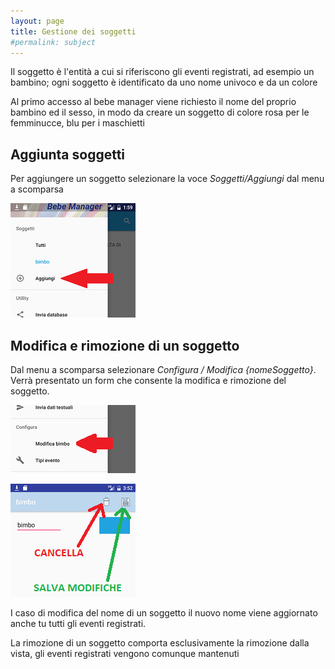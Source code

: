 ```yaml
---
layout: page
title: Gestione dei soggetti
#permalink: subject
---
```



Il soggetto è l'entità a cui si riferiscono gli eventi registrati, ad esempio un bambino; ogni soggetto è identificato da uno nome univoco e da un colore

Al primo accesso al bebe manager viene richiesto il nome del proprio bambino ed il sesso, in modo da creare un soggetto di colore rosa per le femminucce, blu per i maschietti


## Aggiunta soggetti

Per aggiungere un soggetto selezionare la voce *Soggetti/Aggiungi* dal menu a scomparsa

![subject1](assets/img/subject1.png)



## Modifica e rimozione di un soggetto

Dal menu a scomparsa selezionare *Configura / Modifica {nomeSoggetto}*. Verrà presentato un form che consente la modifica e rimozione del soggetto.

![subject2](assets/img/subject2.png)

![subject3](assets/img/subject3.png)


I caso di modifica del nome di un soggetto il nuovo nome viene aggiornato anche tu tutti gli eventi registrati.


La rimozione di un soggetto comporta esclusivamente la rimozione dalla vista, gli eventi registrati vengono comunque mantenuti
